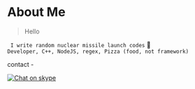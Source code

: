 # About Me

> Hello

``` I write random nuclear missile launch codes``` :rocket:<br />
```Developer, C++, NodeJS, regex, Pizza (food, not framework) ```

contact - 

[![Chat on skype](https://secure.skypeassets.com/apollo/2.0.1565/images/components/contactme-button/chatbutton_32px.png)](skype:<ayush-15@live.com>?chat)

